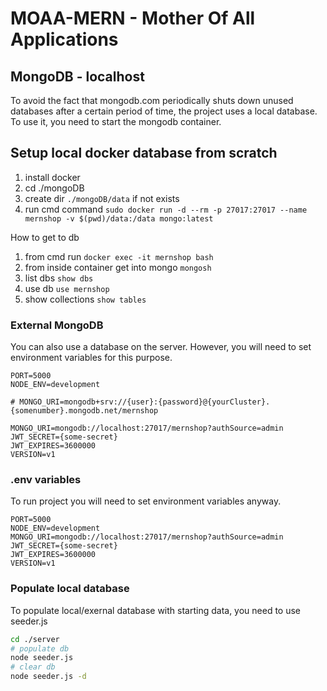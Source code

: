 # MOAA-MERN - Mother Of All Applications

## MongoDB - localhost

To avoid the fact that mongodb.com periodically shuts down unused databases after a certain period of time, the project uses a local database. To use it, you need to start the mongodb container.

## Setup local docker database from scratch

1. install docker
2. cd ./mongoDB
4. create dir `./mongoDB/data` if not exists
5. run cmd command `sudo docker run -d --rm -p 27017:27017 --name mernshop -v $(pwd)/data:/data mongo:latest`

How to get to db
1. from cmd run `docker exec -it mernshop bash`
2. from inside container get into mongo `mongosh`
3. list dbs `show dbs`
4. use db `use mernshop`
5. show collections `show tables`

### External MongoDB

You can also use a database on the server. However, you will need to set environment variables for this purpose.

```
PORT=5000
NODE_ENV=development

# MONGO_URI=mongodb+srv://{user}:{password}@{yourCluster}.{somenumber}.mongodb.net/mernshop

MONGO_URI=mongodb://localhost:27017/mernshop?authSource=admin
JWT_SECRET={some-secret}
JWT_EXPIRES=3600000
VERSION=v1
```

### .env variables

To run project you will need to set environment variables anyway.

```
PORT=5000
NODE_ENV=development
MONGO_URI=mongodb://localhost:27017/mernshop?authSource=admin
JWT_SECRET={some-secret}
JWT_EXPIRES=3600000
VERSION=v1
```

### Populate local database

To populate local/exernal database with starting data, you need to use seeder.js
```bash
cd ./server
# populate db
node seeder.js
# clear db
node seeder.js -d
```